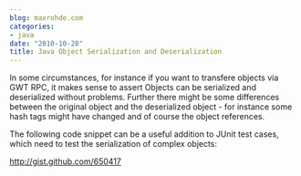 ```yaml
---
blog: maxrohde.com
categories:
- java
date: "2010-10-28"
title: Java Object Serialization and Deserialization
---
```


In some circumstances, for instance if you want to transfere objects via GWT RPC, it makes sense to assert Objects can be serialized and deserialized without problems. Further there might be some differences between the original object and the deserialized object - for instance some hash tags might have changed and of course the object references.

The following code snippet can be a useful addition to JUnit test cases, which need to test the serialization of complex objects:

http://gist.github.com/650417
